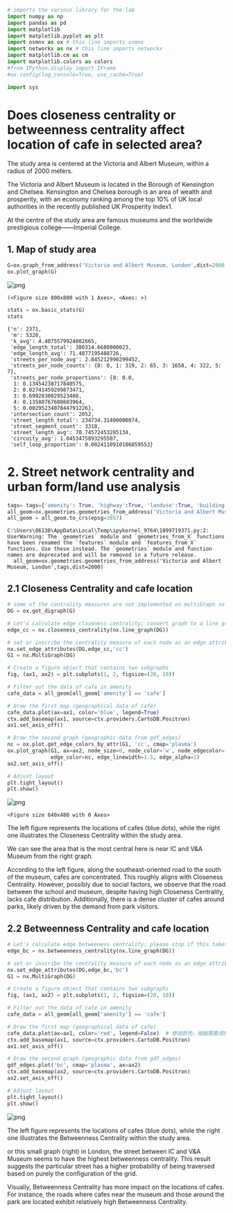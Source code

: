 ```python
# imports the various library for the lab
import numpy as np
import pandas as pd
import matplotlib
import matplotlib.pyplot as plt
import osmnx as ox # this line imports osmnx
import networkx as nx # this line imports networkx
import matplotlib.cm as cm
import matplotlib.colors as colors
#from IPython.display import IFrame
#ox.config(log_console=True, use_cache=True)

import sys
```

#  Does closeness centrality or betweenness centrality affect location of cafe in selected area?

The study area is centered at the Victoria and Albert Museum, within a radius of 2000 meters.

The Victoria and Albert Museum is located in the Borough of Kensington and Chelsea. Kensington and Chelsea borough is an area of wealth and prosperity, with an economy ranking among the top 10% of UK local authorities in the recently published UK Prosperity Index1.

At the centre of the study area are famous museums and the worldwide prestigious college——Imperial College.

## 1. Map of study area


```python
G=ox.graph_from_address('Victoria and Albert Museum, London',dist=2000,network_type='drive')
ox.plot_graph(G)
```


    
![png](Formative%20tasks_files/Formative%20tasks_4_0.png)
    





    (<Figure size 800x800 with 1 Axes>, <Axes: >)




```python
stats = ox.basic_stats(G)
stats
```




    {'n': 2371,
     'm': 5320,
     'k_avg': 4.4875579924082665,
     'edge_length_total': 380314.6680000023,
     'edge_length_avg': 71.4877195488726,
     'streets_per_node_avg': 2.845212990299452,
     'streets_per_node_counts': {0: 0, 1: 319, 2: 65, 3: 1658, 4: 322, 5: 7},
     'streets_per_node_proportions': {0: 0.0,
      1: 0.13454238717840575,
      2: 0.02741459299873471,
      3: 0.6992830029523408,
      4: 0.13580767608603964,
      5: 0.0029523407844791226},
     'intersection_count': 2052,
     'street_length_total': 234734.31400000074,
     'street_segment_count': 3318,
     'street_length_avg': 70.74572453285134,
     'circuity_avg': 1.0453475893295507,
     'self_loop_proportion': 0.0024110910186859553}



# 2. Street network centrality and urban form/land use analysis


```python
tags= tags={'amenity': True, 'highway':True, 'landuse':True, 'building':True, 'waterway': True, 'railway': True}
all_geom=ox.geometries.geometries_from_address('Victoria and Albert Museum, London',tags,dist=2000)
all_geom = all_geom.to_crs(epsg=3857)
```

    C:\Users\86138\AppData\Local\Temp\ipykernel_9764\1899719371.py:2: UserWarning: The `geometries` module and `geometries_from_X` functions have been renamed the `features` module and `features_from_X` functions. Use these instead. The `geometries` module and function names are deprecated and will be removed in a future release.
      all_geom=ox.geometries.geometries_from_address('Victoria and Albert Museum, London',tags,dist=2000)
    

## 2.1 Closeness Centrality and cafe location


```python
# some of the centrality measures are not implemented on multiGraph so first set as diGraph
DG = ox.get_digraph(G)
```


```python
# Let's calculate edge closeness centrality: convert graph to a line graph so edges become nodes and vice versa
edge_cc = nx.closeness_centrality(nx.line_graph(DG))
```


```python
# set or inscribe the centrality measure of each node as an edge attribute of the graph network object
nx.set_edge_attributes(DG,edge_cc,'cc')
G1 = nx.MultiGraph(DG)
```


```python
# Create a figure object that contains two subgraphs
fig, (ax1, ax2) = plt.subplots(1, 2, figsize=(20, 10))

# Filter out the data of cafe in amenity
cafe_data = all_geom[all_geom['amenity'] == 'cafe']

# Draw the first map (geographical data of cafe)
cafe_data.plot(ax=ax1, color='blue', legend=True)  
ctx.add_basemap(ax1, source=ctx.providers.CartoDB.Positron)
ax1.set_axis_off()

# Draw the second graph (geographic data from gdf_edges)
nc = ox.plot.get_edge_colors_by_attr(G1, 'cc', cmap='plasma')
ox.plot_graph(G1, ax=ax2, node_size=0, node_color='w', node_edgecolor='gray', node_zorder=2,
              edge_color=nc, edge_linewidth=1.5, edge_alpha=1)
ax2.set_axis_off()

# Adjust layout
plt.tight_layout()
plt.show()
```


    
![png](Formative%20tasks_files/Formative%20tasks_12_0.png)
    



    <Figure size 640x480 with 0 Axes>


The left figure represents the locations of cafes (blue dots), while the right one illustrates the Closeness Centrality within the study area.

We can see the area that is the most central here is near IC and V&A Museum from the right graph. 

According to the left figure, along the southeast-oriented road to the south of the museum, cafes are concentrated. This roughly aligns with Closeness Centrality. However, possibly due to social factors, we observe that the road between the school and museum, despite having high Closeness Centrality, lacks cafe distribution. Additionally, there is a dense cluster of cafes around parks, likely driven by the demand from park visitors.

## 2.2 Betweenness Centrality and cafe location


```python
# Let's calculate edge betweeness centrality: please stop if this takes too long.
edge_bc = nx.betweenness_centrality(nx.line_graph(DG))
```


```python
# set or inscribe the centrality measure of each node as an edge attribute of the graph network object
nx.set_edge_attributes(DG,edge_bc,'bc')
G1 = nx.MultiGraph(DG)
```


```python
# Create a figure object that contains two subgraphs
fig, (ax1, ax2) = plt.subplots(1, 2, figsize=(20, 10))

# Filter out the data of cafe in amenity
cafe_data = all_geom[all_geom['amenity'] == 'cafe']

# Draw the first map (geographical data of cafe)
cafe_data.plot(ax=ax1, color='red', legend=False)  # 修改颜色，根据需要调整
ctx.add_basemap(ax1, source=ctx.providers.CartoDB.Positron)
ax1.set_axis_off()

# Draw the second graph (geographic data from gdf_edges)
gdf_edges.plot('bc', cmap='plasma', ax=ax2)
ctx.add_basemap(ax2, source=ctx.providers.CartoDB.Positron)
ax2.set_axis_off()

# Adjust layout
plt.tight_layout()
plt.show()
```


    
![png](Formative%20tasks_files/Formative%20tasks_17_0.png)
    


The left figure represents the locations of cafes (blue dots), while the right one illustrates the Betweenness Centrality within the study area.

or this small graph (right) in London, the street between IC and V&A Museum seems to have the highest betweenness centrality. This result suggests the particular street has a higher probability of being traversed based on purely the configuration of the grid.

Visually, Betweenness Centrality has more impact on the locations of cafes. For instance, the roads where cafes near the museum and those around the park are located exhibit relatively high Betweenness Centrality.
